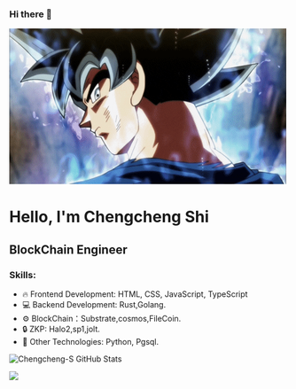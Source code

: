 ### Hi there 👋


<img src="goku-2.gif" width="500px" height="281px">


# Hello, I'm Chengcheng Shi
## BlockChain Engineer

### Skills:
- 🔥 Frontend Development: HTML, CSS, JavaScript, TypeScript
- 💻 Backend Development: Rust,Golang.
- ⚙️ BlockChain：Substrate,cosmos,FileCoin.
- 🔒 ZKP: Halo2,sp1,jolt.
- 🚀 Other Technologies: Python, Pgsql.


![Chengcheng-S GitHub Stats](https://github-readme-stats.vercel.app/api?username=Chengcheng-S&show_icons=true&count_private=true&hide=contribs,prs)

<a href="https://github.com/Chengcheng-S"><img src="https://img.shields.io/github/followers/felixfaisal?label=follow&color=white&style=for-the-badge&logo=github"></a>
